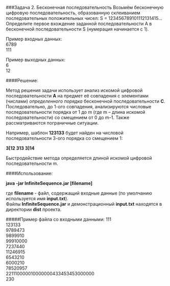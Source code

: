 ###Задача 2. Бесконечная последовательность
Возьмём бесконечную цифровую последовательность, образованную склеиванием последовательных положительных чисел: S = 123456789101112131415...  
Определите первое вхождение заданной последовательности A в бесконечной последовательности S (нумерация начинается с 1).

Пример входных данных:  
6789  
111

Пример выходных данных:  
6  
12  

####Решение:

Метод решения задачи использует анализ искомой цифровой последовательности **A** на предмет её совпадения с элементами (числами) *определенного порядка* бесконечной последовательности **C**.  
Последовательно, до 1-ого совпадения, анализируются числовые последовательности порядка от 1 до m (где m – длина искомой последовательности) со смещением от 0 до m–1. Также рассматриваются пограничные ситуации.  

Например, шаблон **123133** будет найден на числовой последовательности 3-ого порядка со смещением 1:  

**3[12 313 3]14**  

Быстродействие метода определяется длиной искомой цифровой последовательности m.

####Использование:

**java -jar InfiniteSequence.jar [filename]**

где **filename** - файл, содержащий входные данные (по умолчанию используется имя **input.txt**).  
Файлы **InfiniteSequence.jar** и демонстрационный **input.txt** находятся в директории **dist** проекта.

#####Пример файла со входными данными:
111  
123133  
9789473  
9899910  
99910000  
7237440  
11246915  
6543210  
6000210  
78520957  
221110000010000000433453453000000  
230  
